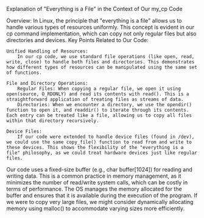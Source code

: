 Explanation of "Everything is a File" in the Context of Our my_cp Code

Overview:
In Linux, the principle that "everything is a file" allows us to handle various types of resources uniformly. This concept is evident in our cp command implementation, which can copy not only regular files but also directories and devices.
Key Points Related to Our Code:

    Unified Handling of Resources:
        In our cp code, we use standard file operations (like open, read, write, close) to handle both files and directories. This demonstrates how different types of resources can be manipulated using the same set of functions.

    File and Directory Operations:
        Regular Files: When copying a regular file, we open it using open(source, O_RDONLY) and read its contents with read(). This is a straightforward application of treating files as streams of data.
        Directories: When we encounter a directory, we use the opendir() function to open it, and readdir() to iterate through its contents. Each entry can be treated like a file, allowing us to copy all files within that directory recursively.

    Device Files:
        If our code were extended to handle device files (found in /dev), we could use the same copy_file() function to read from and write to these devices. This shows the flexibility of the "everything is a file" philosophy, as we could treat hardware devices just like regular files.


Our code uses a fixed-size buffer (e.g., char buffer[1024]) for reading and writing data. This is a common practice in memory management, as it minimizes the number of read/write system calls, which can be costly in terms of performance.
The OS manages the memory allocated for the buffer and ensures that it is available during the execution of the program. If we were to copy very large files, we might consider dynamically allocating memory using malloc() to accommodate varying sizes more efficiently.
